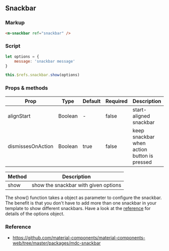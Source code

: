 ## Snackbar

### Markup

```html
<m-snackbar ref="snackbar" />
```

### Script

```javascript
let options = {
    message: 'snackbar message'
}

this.$refs.snackbar.show(options)
```

### Props & methods

| Prop | Type | Default | Required | Description |
|------|------|---------|----------|-------------|
| alignStart | Boolean | - | false | start-aligned snackbar |
| dismissesOnAction | Boolean | true | false | keep snackbar when action button is pressed |

| Method | Description |
|--------|-------------|
| show | show the snackbar with given options |

The show() function takes a object as parameter to configure the snackbar. The benefit is that you don't have to add more than one snackbar in your template to show different snackbars. Have a look at the [reference](https://github.com/material-components/material-components-web/blob/master/packages/mdc-snackbar/README.md#showing-a-message-and-action) for details of the options object.

### Reference

- https://github.com/material-components/material-components-web/tree/master/packages/mdc-snackbar
